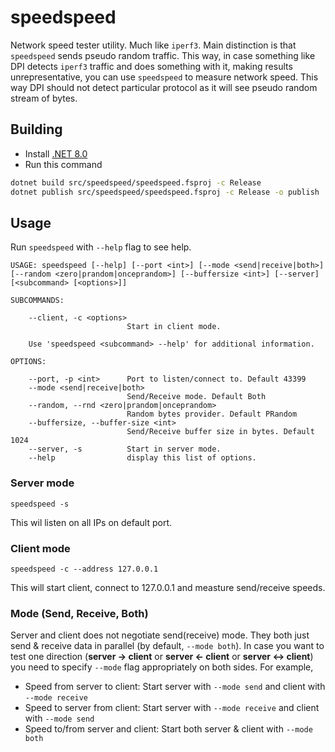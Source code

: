 # speedspeed

Network speed tester utility. Much like `iperf3`. Main distinction is that `speedspeed` sends pseudo random traffic.
This way, in case something like DPI detects `iperf3` traffic and does something with it, making results unrepresentative,
you can use `speedspeed` to measure network speed. This way DPI should not detect particular protocol as it will see pseudo random
stream of bytes.

## Building

- Install [.NET 8.0](https://dot.net)
- Run this command

```bash
dotnet build src/speedspeed/speedspeed.fsproj -c Release
dotnet publish src/speedspeed/speedspeed.fsproj -c Release -o publish
```

## Usage

Run `speedspeed` with `--help` flag to see help.

```
USAGE: speedspeed [--help] [--port <int>] [--mode <send|receive|both>] [--random <zero|prandom|onceprandom>] [--buffersize <int>] [--server] [<subcommand> [<options>]]

SUBCOMMANDS:

    --client, -c <options>
                          Start in client mode.

    Use 'speedspeed <subcommand> --help' for additional information.

OPTIONS:

    --port, -p <int>      Port to listen/connect to. Default 43399
    --mode <send|receive|both>
                          Send/Receive mode. Default Both
    --random, --rnd <zero|prandom|onceprandom>
                          Random bytes provider. Default PRandom
    --buffersize, --buffer-size <int>
                          Send/Receive buffer size in bytes. Default 1024
    --server, -s          Start in server mode.
    --help                display this list of options.
```

### Server mode

```
speedspeed -s
```

This wil listen on all IPs on default port.

### Client mode

```
speedspeed -c --address 127.0.0.1
```

This will start client, connect to 127.0.0.1 and measture send/receive speeds.

### Mode (Send, Receive, Both)

Server and client does not negotiate send(receive) mode. They both just send & receive data in parallel (by default, `--mode both`).
In case you want to test one direction (**server -> client** or **server <- client** or **server <-> client**) you need
to specify `--mode` flag appropriately on both sides. For example,

- Speed from server to client: Start server with `--mode send` and client with `--mode receive`
- Speed to server from client: Start server with `--mode receive` and client with `--mode send`
- Speed to/from server and client: Start both server & client with `--mode both`
